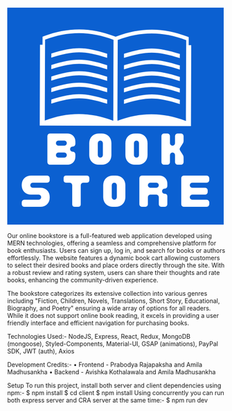 ![bookstore](client/public/icons/open-book.png)


Our online bookstore is a full-featured web application developed using MERN technologies, offering 
a seamless and comprehensive platform for book enthusiasts. Users can sign up, log in, and search 
for books or authors effortlessly. The website features a dynamic book cart allowing customers to 
select their desired books and place orders directly through the site. With a robust review and rating 
system, users can share their thoughts and rate books, enhancing the community-driven experience.

The bookstore categorizes its extensive collection into various genres including "Fiction, Children, 
Novels, Translations, Short Story, Educational, Biography, and Poetry" ensuring a wide array of 
options for all readers. While it does not support online book reading, it excels in providing a user friendly interface and efficient navigation for purchasing books.

Technologies Used:- NodeJS, Express, React, Redux, MongoDB (mongoose), Styled-Components, 
Material-UI, GSAP (animations), PayPal SDK, JWT (auth), Axios

Development Credits:-
• Frontend - Prabodya Rajapaksha and Amila Madhusankha
• Backend - Avishka Kothalawala and Amila Madhusankha

Setup
To run this project, install both server and client dependencies using npm:-
$ npm install
$ cd client
$ npm install
Using concurrently you can run both express server and CRA server at the same time:-
$ npm run dev